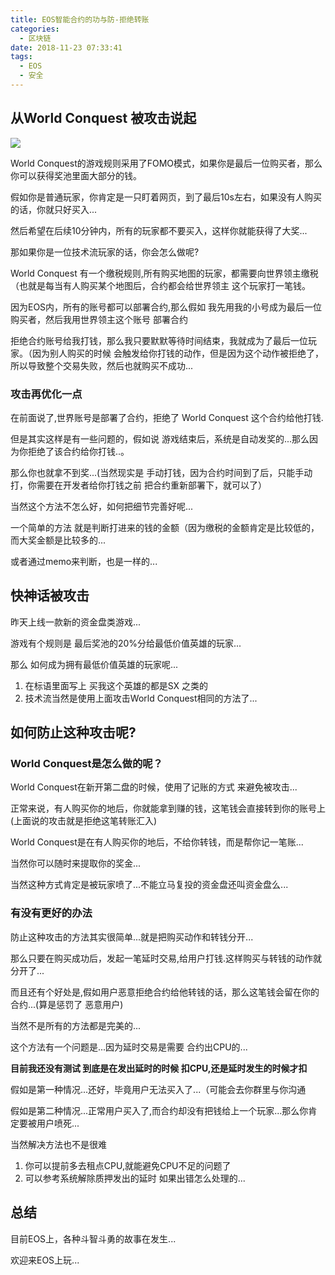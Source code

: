 ```yaml
---
title: EOS智能合约的功与防-拒绝转账
categories:
  - 区块链
date: 2018-11-23 07:33:41
tags:
  - EOS
  - 安全
---
```


## 从World Conquest 被攻击说起

![](http://ww1.sinaimg.cn/large/cfc08357ly1fxhnhi91h3j20l40e149q.jpg)

World Conquest的游戏规则采用了FOMO模式，如果你是最后一位购买者，那么你可以获得奖池里面大部分的钱。

假如你是普通玩家，你肯定是一只盯着网页，到了最后10s左右，如果没有人购买的话，你就只好买入...

然后希望在后续10分钟内，所有的玩家都不要买入，这样你就能获得了大奖...

那如果你是一位技术流玩家的话，你会怎么做呢?

World Conquest 有一个缴税规则,所有购买地图的玩家，都需要向世界领主缴税（也就是每当有人购买某个地图后，合约都会给世界领主 这个玩家打一笔钱。

因为EOS内，所有的账号都可以部署合约,那么假如 我先用我的小号成为最后一位购买者，然后我用世界领主这个账号 部署合约

拒绝合约账号给我打钱，那么我只要默默等待时间结束，我就成为了最后一位玩家。（因为别人购买的时候 会触发给你打钱的动作，但是因为这个动作被拒绝了，所以导致整个交易失败，然后也就购买不成功...

### 攻击再优化一点

在前面说了,世界账号是部署了合约，拒绝了 World Conquest  这个合约给他打钱.

但是其实这样是有一些问题的，假如说 游戏结束后，系统是自动发奖的...那么因为你拒绝了该合约给你打钱..。

那么你也就拿不到奖...(当然现实是 手动打钱，因为合约时间到了后，只能手动打，你需要在开发者给你打钱之前 把合约重新部署下，就可以了）

当然这个方法不怎么好，如何把细节完善好呢...

一个简单的方法 就是判断打进来的钱的金额（因为缴税的金额肯定是比较低的，而大奖金额是比较多的...

或者通过memo来判断，也是一样的...

## 快神话被攻击

昨天上线一款新的资金盘类游戏...

游戏有个规则是 最后奖池的20%分给最低价值英雄的玩家...

那么 如何成为拥有最低价值英雄的玩家呢...

1. 在标语里面写上 买我这个英雄的都是SX 之类的
2. 技术流当然是使用上面攻击World Conquest相同的方法了...

## 如何防止这种攻击呢?

### World Conquest是怎么做的呢？

World Conquest在新开第二盘的时候，使用了记账的方式 来避免被攻击...

正常来说，有人购买你的地后，你就能拿到赚的钱，这笔钱会直接转到你的账号上(上面说的攻击就是拒绝这笔转账汇入)

World Conquest是在有人购买你的地后，不给你转钱，而是帮你记一笔账...

当然你可以随时来提取你的奖金...

当然这种方式肯定是被玩家喷了...不能立马复投的资金盘还叫资金盘么...

### 有没有更好的办法

防止这种攻击的方法其实很简单...就是把购买动作和转钱分开...

那么只要在购买成功后，发起一笔延时交易,给用户打钱.这样购买与转钱的动作就分开了...

而且还有个好处是,假如用户恶意拒绝合约给他转钱的话，那么这笔钱会留在你的合约...(算是惩罚了 恶意用户)

当然不是所有的方法都是完美的...

这个方法有一个问题是...因为延时交易是需要 合约出CPU的...

**目前我还没有测试 到底是在发出延时的时候 扣CPU,还是延时发生的时候才扣**

假如是第一种情况...还好，毕竟用户无法买入了...（可能会去你群里与你沟通

假如是第二种情况...正常用户买入了,而合约却没有把钱给上一个玩家...那么你肯定要被用户喷死...

当然解决方法也不是很难

1. 你可以提前多去租点CPU,就能避免CPU不足的问题了
2. 可以参考系统解除质押发出的延时 如果出错怎么处理的...

## 总结

目前EOS上，各种斗智斗勇的故事在发生...

欢迎来EOS上玩...







